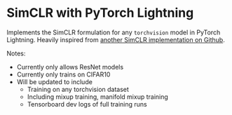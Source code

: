 # SimCLR with PyTorch Lightning

Implements the SimCLR formulation for any `torchvision` model in PyTorch Lightning. Heavily inspired from [another SimCLR implementation on Github](https://github.com/Spijkervet/SimCLR/).

Notes:
* Currently only allows ResNet models
* Currently only trains on CIFAR10
* Will be updated to include
    * Training on any torchvision dataset
    * Including mixup training, manifold mixup training
    * Tensorboard dev logs of full training runs
